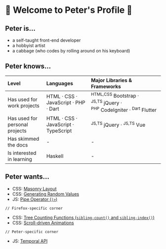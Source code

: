 # 🥬 Welcome to Peter's Profile 🥬

## Peter is...
- a self-taught front-end developer
- a hobbyist artist
- a cabbage (who codes by rolling around on his keyboard)

## Peter knows...
| Level | Languages | Major Libraries & Frameworks |
| :-- | :-- | :-- |
| Has used for work projects | HTML · CSS · JavaScript · PHP · Dart | <sup>HTML,CSS</sup>&nbsp;Bootstrap · <sup>JS,TS</sup>&nbsp;jQuery · <sup>PHP</sup>&nbsp;CodeIgniter · <sup>Dart</sup>&nbsp;Flutter |
| Has used for personal projects | HTML · CSS · JavaScript · TypeScript | <sup>JS,TS</sup>&nbsp;jQuery · <sup>JS,TS</sup>&nbsp;Vue |
| Has skimmed the docs | - | - |
| Is interested in learning | Haskell | - |

## Peter wants...
- CSS: [Masonry Layout](https://drafts.csswg.org/css-grid-3/)
- CSS: [Generating Random Values](https://drafts.csswg.org/css-values-5/#randomness)
- JS: [Pipe Operator (`|>`)](https://github.com/tc39/proposal-pipeline-operator)

`// Firefox-specific corner`

- CSS: [Tree Counting Functions (`sibling-count()` and `sibling-index()`)](https://drafts.csswg.org/css-values-5/#tree-counting)
- CSS: [Scroll-driven Animations](https://drafts.csswg.org/scroll-animations-1/)

`// Peter-specific corner`
- JS: [Temporal API](https://github.com/tc39/proposal-temporal)
